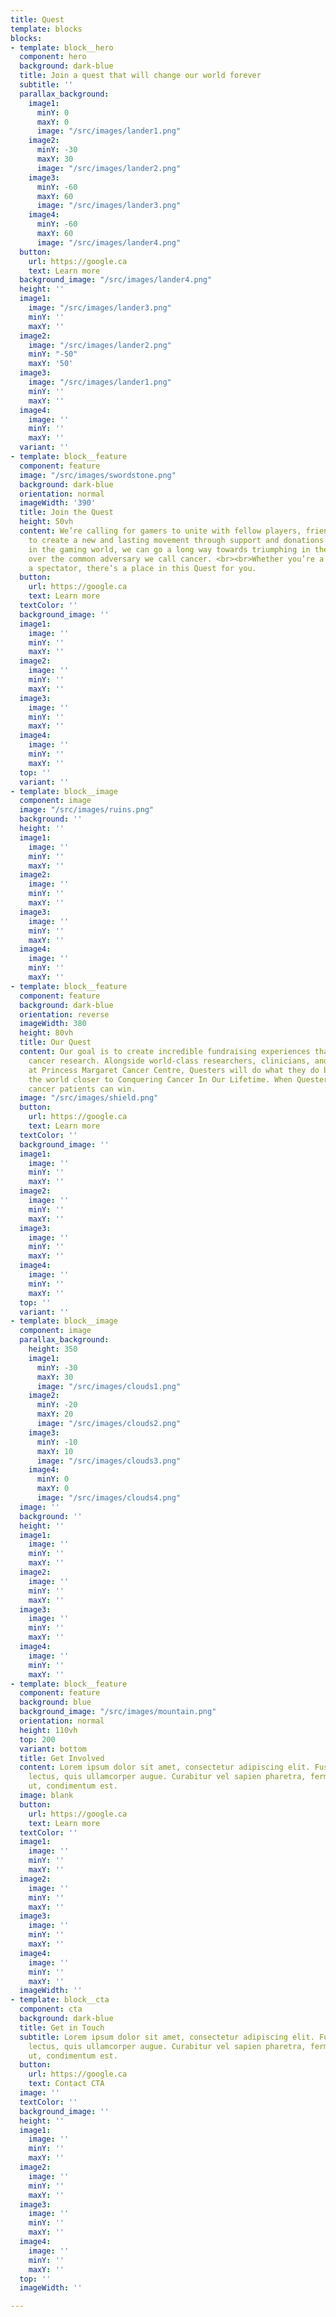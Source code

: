 ```yaml
---
title: Quest
template: blocks
blocks:
- template: block__hero
  component: hero
  background: dark-blue
  title: Join a quest that will change our world forever
  subtitle: ''
  parallax_background:
    image1:
      minY: 0
      maxY: 0
      image: "/src/images/lander1.png"
    image2:
      minY: -30
      maxY: 30
      image: "/src/images/lander2.png"
    image3:
      minY: -60
      maxY: 60
      image: "/src/images/lander3.png"
    image4:
      minY: -60
      maxY: 60
      image: "/src/images/lander4.png"
  button:
    url: https://google.ca
    text: Learn more
  background_image: "/src/images/lander4.png"
  height: ''
  image1:
    image: "/src/images/lander3.png"
    minY: ''
    maxY: ''
  image2:
    image: "/src/images/lander2.png"
    minY: "-50"
    maxY: '50'
  image3:
    image: "/src/images/lander1.png"
    minY: ''
    maxY: ''
  image4:
    image: ''
    minY: ''
    maxY: ''
  variant: ''
- template: block__feature
  component: feature
  image: "/src/images/swordstone.png"
  background: dark-blue
  orientation: normal
  imageWidth: '390'
  title: Join the Quest
  height: 50vh
  content: We’re calling for gamers to unite with fellow players, friends, and family
    to create a new and lasting movement through support and donations. By triumphing
    in the gaming world, we can go a long way towards triumphing in the real world
    over the common adversary we call cancer. <br><br>Whether you’re a streamer or
    a spectator, there’s a place in this Quest for you.
  button:
    url: https://google.ca
    text: Learn more
  textColor: ''
  background_image: ''
  image1:
    image: ''
    minY: ''
    maxY: ''
  image2:
    image: ''
    minY: ''
    maxY: ''
  image3:
    image: ''
    minY: ''
    maxY: ''
  image4:
    image: ''
    minY: ''
    maxY: ''
  top: ''
  variant: ''
- template: block__image
  component: image
  image: "/src/images/ruins.png"
  background: ''
  height: ''
  image1:
    image: ''
    minY: ''
    maxY: ''
  image2:
    image: ''
    minY: ''
    maxY: ''
  image3:
    image: ''
    minY: ''
    maxY: ''
  image4:
    image: ''
    minY: ''
    maxY: ''
- template: block__feature
  component: feature
  background: dark-blue
  orientation: reverse
  imageWidth: 380
  height: 80vh
  title: Our Quest
  content: Our goal is to create incredible fundraising experiences that fuel groundbreaking
    cancer research. Alongside world-class researchers, clinicians, and caregivers
    at Princess Margaret Cancer Centre, Questers will do what they do best to move
    the world closer to Conquering Cancer In Our Lifetime. When Questers play, future
    cancer patients can win.
  image: "/src/images/shield.png"
  button:
    url: https://google.ca
    text: Learn more
  textColor: ''
  background_image: ''
  image1:
    image: ''
    minY: ''
    maxY: ''
  image2:
    image: ''
    minY: ''
    maxY: ''
  image3:
    image: ''
    minY: ''
    maxY: ''
  image4:
    image: ''
    minY: ''
    maxY: ''
  top: ''
  variant: ''
- template: block__image
  component: image
  parallax_background:
    height: 350
    image1:
      minY: -30
      maxY: 30
      image: "/src/images/clouds1.png"
    image2:
      minY: -20
      maxY: 20
      image: "/src/images/clouds2.png"
    image3:
      minY: -10
      maxY: 10
      image: "/src/images/clouds3.png"
    image4:
      minY: 0
      maxY: 0
      image: "/src/images/clouds4.png"
  image: ''
  background: ''
  height: ''
  image1:
    image: ''
    minY: ''
    maxY: ''
  image2:
    image: ''
    minY: ''
    maxY: ''
  image3:
    image: ''
    minY: ''
    maxY: ''
  image4:
    image: ''
    minY: ''
    maxY: ''
- template: block__feature
  component: feature
  background: blue
  background_image: "/src/images/mountain.png"
  orientation: normal
  height: 110vh
  top: 200
  variant: bottom
  title: Get Involved
  content: Lorem ipsum dolor sit amet, consectetur adipiscing elit. Fusce at vehicula
    lectus, quis ullamcorper augue. Curabitur vel sapien pharetra, fermentum elit
    ut, condimentum est.
  image: blank
  button:
    url: https://google.ca
    text: Learn more
  textColor: ''
  image1:
    image: ''
    minY: ''
    maxY: ''
  image2:
    image: ''
    minY: ''
    maxY: ''
  image3:
    image: ''
    minY: ''
    maxY: ''
  image4:
    image: ''
    minY: ''
    maxY: ''
  imageWidth: ''
- template: block__cta
  component: cta
  background: dark-blue
  title: Get in Touch
  subtitle: Lorem ipsum dolor sit amet, consectetur adipiscing elit. Fusce at vehicula
    lectus, quis ullamcorper augue. Curabitur vel sapien pharetra, fermentum elit
    ut, condimentum est.
  button:
    url: https://google.ca
    text: Contact CTA
  image: ''
  textColor: ''
  background_image: ''
  height: ''
  image1:
    image: ''
    minY: ''
    maxY: ''
  image2:
    image: ''
    minY: ''
    maxY: ''
  image3:
    image: ''
    minY: ''
    maxY: ''
  image4:
    image: ''
    minY: ''
    maxY: ''
  top: ''
  imageWidth: ''

---
```

